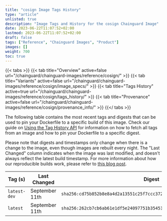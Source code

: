 ```yaml
---
title: "cosign Image Tags History"
type: "article"
unlisted: true
description: "Image Tags and History for the cosign Chainguard Image"
date: 2023-06-22T11:07:52+02:00
lastmod: 2023-06-22T11:07:52+02:00
draft: false
tags: ["Reference", "Chainguard Images", "Product"]
images: []
weight: 700
toc: true
---
```


{{< tabs >}}
{{< tab title="Overview" active=false url="/chainguard/chainguard-images/reference/cosign/" >}}
{{< tab title="Variants" active=false url="/chainguard/chainguard-images/reference/cosign/image_specs/" >}}
{{< tab title="Tags History" active=true url="/chainguard/chainguard-images/reference/cosign/tags_history/" >}}
{{< tab title="Provenance" active=false url="/chainguard/chainguard-images/reference/cosign/provenance_info/" >}}
{{</ tabs >}}

The following table contains the most recent tags and digests that can be used to pin your Dockerfile to a specific build of this image. Check our guide on [Using the Tag History API](/chainguard/chainguard-images/using-the-tag-history-api/) for information on how to fetch all tags from an image and how to pin your Dockerfile to a specific digest.

Please note that digests and timestamps only change when there is a change to the image, even though images are rebuilt every night. The "Last Changed" column indicates when the image was last modified, and doesn't always reflect the latest build timestamp. For more information about how our reproducible builds work, please refer to [this blog post](https://www.chainguard.dev/unchained/reproducing-chainguards-reproducible-image-builds).

| Tag (s)       | Last Changed   | Digest                                                                    |
|---------------|----------------|---------------------------------------------------------------------------|
|  `latest-dev` | September 11th | `sha256:cd75b852b8e8a4d2a13551c25f7ccc372bcabb4472f85ac11834742dcbd025b5` |
|  `latest`     | September 11th | `sha256:262cb7cb6ab61e1df5e24097751b35451323a254c77be817bbf9cd53af9adb47` |

